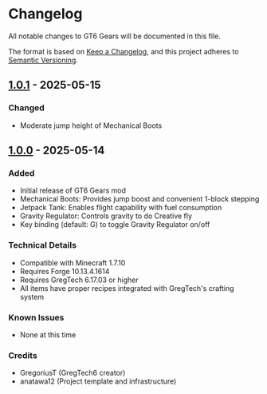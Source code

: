 # Changelog

All notable changes to GT6 Gears will be documented in this file.

The format is based on [Keep a Changelog](https://keepachangelog.com/ja/1.1.0/),
and this project adheres to [Semantic Versioning](https://semver.org/spec/v2.0.0.html).

## [1.0.1] - 2025-05-15

### Changed
- Moderate jump height of Mechanical Boots

[1.0.1]: https://github.com/pluslatte/gt6gears/releases/tag/v1.0.1

## [1.0.0] - 2025-05-14

### Added
- Initial release of GT6 Gears mod
- Mechanical Boots: Provides jump boost and convenient 1-block stepping
- Jetpack Tank: Enables flight capability with fuel consumption
- Gravity Regulator: Controls gravity to do Creative fly
- Key binding (default: G) to toggle Gravity Regulator on/off

### Technical Details
- Compatible with Minecraft 1.7.10
- Requires Forge 10.13.4.1614
- Requires GregTech 6.17.03 or higher
- All items have proper recipes integrated with GregTech's crafting system

### Known Issues
- None at this time

### Credits
- GregoriusT (GregTech6 creator)
- anatawa12 (Project template and infrastructure)

[1.0.0]: https://github.com/pluslatte/gt6gears/releases/tag/v1.0.0

